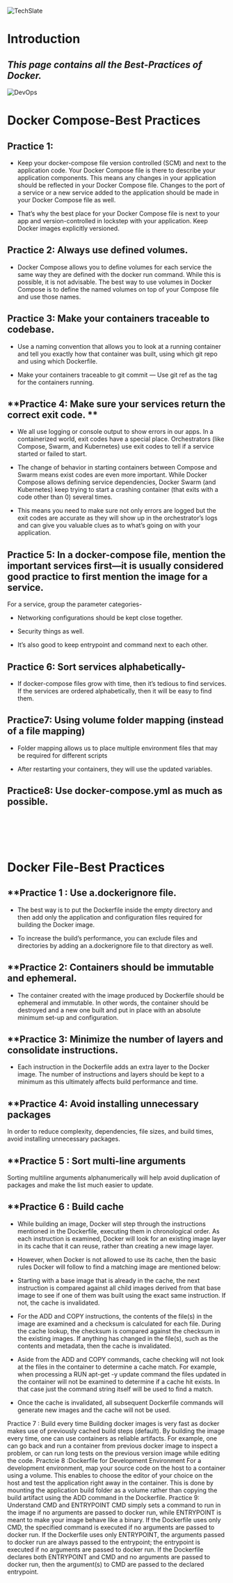 ![TechSlate](../global/images/ts.png)

# Introduction 

## *This page contains all the Best-Practices of Docker.*

![DevOps](images/bestprac.jpg)



# Docker Compose-Best Practices 



## **Practice 1:** ##

- Keep your docker-compose file version controlled (SCM) and next to the application code. 
Your Docker Compose file is there to describe your application components. This means any changes in your application should be reflected in your Docker Compose file. Changes to the port of a service or a new service added to the application should be made in your Docker Compose file as well.

- That’s why the best place for your Docker Compose file is next to your app and version-controlled in lockstep with your application.
Keep Docker images explicitly versioned.



## **Practice 2: Always use defined volumes.** ## 

- Docker Compose allows you to define volumes for each service the same way they are defined with the docker run command. While this is possible, it is not advisable. The best way to use volumes in Docker Compose is to define the named volumes on top of your Compose file and use those names.



## **Practice 3: Make your containers traceable to codebase.** ##

- Use a naming convention that allows you to look at a running container and tell you exactly how that container was built, using which git repo and using which Dockerfile.

- Make your containers traceable to git commit — Use git ref as the tag for the containers running.



## **Practice 4: Make sure your services return the correct exit code. ** ##

- We all use logging or console output to show errors in our apps. In a containerized world, exit codes have a special place. Orchestrators (like Compose, Swarm, and Kubernetes) use exit codes to tell if a service started or failed to start.

- The change of behavior in starting containers between Compose and Swarm means exist codes are even more important. While Docker Compose allows defining service dependencies, Docker Swarm (and Kubernetes) keep trying to start a crashing container (that exits with a code other than 0) several times.

- This means you need to make sure not only errors are logged but the exit codes are accurate as they will show up in the orchestrator’s logs and can give you valuable clues as to what’s going on with your application.



## **Practice 5: In a docker-compose file, mention the important services first—it is usually considered good practice to first mention the image for a service.** ##

For a service, group the parameter categories-

- Networking configurations should be kept close together.

- Security things as well.

- It’s also good to keep entrypoint and command next to each other.



## **Practice 6: Sort services alphabetically-** ##

- If docker-compose files grow with time, then it’s tedious to find services. If the services are ordered alphabetically, then it will be easy to find them.



## **Practice7: Using volume folder mapping (instead of a file mapping)** ##

- Folder mapping allows us to place multiple environment files that may be required for different scripts

- After restarting your containers, they will use the updated variables.



## **Practice8: Use docker-compose.yml as much as possible.** ##  
  
<pre>




</pre>   

    
# Docker File-Best Practices


## **Practice 1 : Use a.dockerignore file.

- The best way is to put the Dockerfile inside the empty directory and then add only the application and configuration files required for building the Docker image.

- To increase the build’s performance, you can exclude files and directories by adding an a.dockerignore file to that directory as well.


## **Practice 2: Containers should be immutable and ephemeral.

- The container created with the image produced by Dockerfile should be ephemeral and immutable. In other words, the container should be destroyed and a new one built and put in place with an absolute minimum set-up and configuration.


## **Practice 3: Minimize the number of layers and consolidate instructions.

- Each instruction in the Dockerfile adds an extra layer to the Docker image. The number of instructions and layers should be kept to a minimum as this ultimately affects build performance and time.


## **Practice 4: Avoid installing unnecessary packages

In order to reduce complexity, dependencies, file sizes, and build times, avoid installing unnecessary packages.


## **Practice 5 : Sort multi-line arguments

Sorting multiline arguments alphanumerically will help avoid duplication of packages and make the list much easier to update.


## **Practice 6 : Build cache

- While building an image, Docker will step through the instructions mentioned in the Dockerfile, executing them in chronological order. As each instruction is examined, Docker will look for an existing image layer in its cache that it can reuse, rather than creating a new image layer.

- However, when Docker is not allowed to use its cache, then the basic rules Docker will follow to find a matching image are mentioned below:

- Starting with a base image that is already in the cache, the next instruction is compared against all child images derived from that base image to see if one of them was built using the exact same instruction. If not, the cache is invalidated.

- For the ADD and COPY instructions, the contents of the file(s) in the image are examined and a checksum is calculated for each file. During the cache lookup, the checksum is compared against the checksum in the existing images. If anything has changed in the file(s), such as the contents and metadata, then the cache is invalidated.

- Aside from the ADD and COPY commands, cache checking will not look at the files in the container to determine a cache match. For example, when processing a RUN apt-get -y update command the files updated in the container will not be examined to determine if a cache hit exists. In that case just the command string itself will be used to find a match.

- Once the cache is invalidated, all subsequent Dockerfile commands will generate new images and the cache will not be used.


Practice 7 : Build every time
Building docker images is very fast as docker makes use of previously cached build steps (default). By building the image every time, one can use containers as reliable artifacts. For example, one can go back and run a container from previous docker image to inspect a problem, or can run long tests on the previous version image while editing the code.
Practcie 8 :Dockerfile for Development Environment
For a development environment, map your source code on the host to a container using a volume. This enables to choose the editor of your choice on the host and test the application right away in the container. This is done by mounting the application build folder as a volume rather than copying the build artifact using the ADD command in the Dockerfile.
Practice 9: Understand CMD and ENTRYPOINT
CMD simply sets a command to run in the image if no arguments are passed to docker run, while ENTRYPOINT is meant to make your image behave like a binary.
If the Dockerfile uses only CMD, the specified command is executed if no arguments are passed to docker run.
If the Dockerfile uses only ENTRYPOINT, the arguments passed to docker run are always passed to the entrypoint; the entrypoint is executed if no arguments are passed to docker run.
If the Dockerfile declares both ENTRYPOINT and CMD and no arguments are passed to docker run, then the argument(s) to CMD are passed to the declared entrypoint.
























